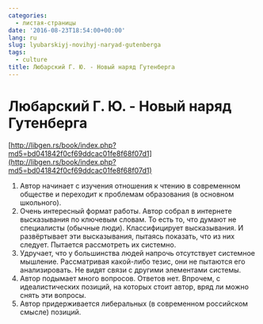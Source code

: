```yaml
---
categories:
  - листая-страницы
date: '2016-08-23T18:54:00+00:00'
lang: ru
slug: lyubarskiyj-novihyj-naryad-gutenberga
tags:
  - culture
title: Любарский Г. Ю. - Новый наряд Гутенберга
---
```


# Любарский Г. Ю. - Новый наряд Гутенберга

[http://libgen.rs/book/index.php?md5=bd041842f0cf69ddcac01fe8f68f07d1](http://libgen.rs/book/index.php?md5=bd041842f0cf69ddcac01fe8f68f07d1)  

<!--more-->

1.  Автор начинает с изучения отношения к чтению в современном обществе и переходит к проблемам образования (в основном школьного).
2.  Очень интересный формат работы. Автор собрал в интернете высказывания по ключевым словам. То есть то, что думают не специалисты (обычные люди). Классифицирует высказывания. И развёртывает эти высказывания, пытаясь показать, что из них следует. Пытается рассмотреть их системно.
3.  Удручает, что у большинства людей напрочь отсутствует системное мышление. Рассматривая какой-либо тезис, они не пытаются его анализировать. Не видят связи с другими элементами системы.
4.  Автор подымает много вопросов. Ответов нет. Впрочем, с идеалистических позиций, на которых стоит автор, вряд ли можно снять эти вопросы.
5.  Автор придерживается либеральных (в современном российском смысле) позиций.
